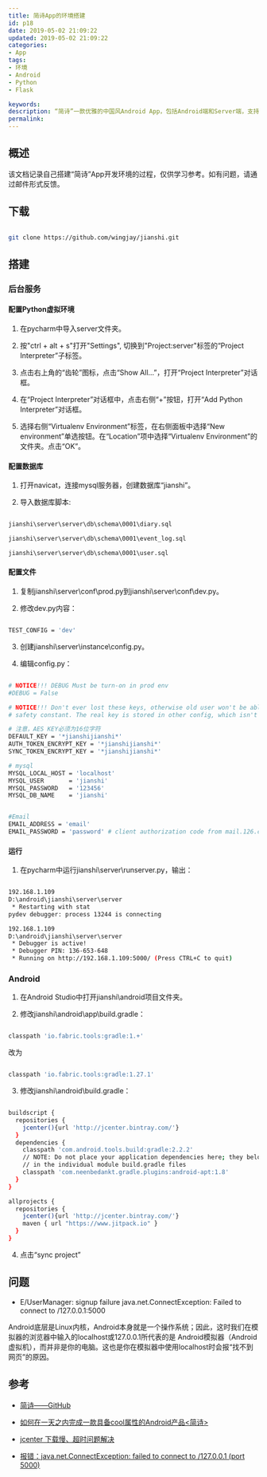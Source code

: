 ```yaml
---
title: 简诗App的环境搭建
id: p18
date: 2019-05-02 21:09:22
updated: 2019-05-02 21:09:22
categories: 
- App
tags: 
- 环境
- Android
- Python
- Flask

keywords:
description: “简诗”一款优雅的中国风Android App，包括Android端和Server端，支持登录注册，数据云端同步，离线数据存储和截屏分享等功能。
permalink:
---
```


## 概述

该文档记录自己搭建“简诗”App开发环境的过程，仅供学习参考。如有问题，请通过邮件形式反馈。

## 下载

```bash

git clone https://github.com/wingjay/jianshi.git

```

## 搭建

### 后台服务

#### 配置Python虚拟环境

1. 在pycharm中导入server文件夹。

2. 按"ctrl + alt + s"打开"Settings", 切换到"Project:server"标签的“Project Interpreter”子标签。

3. 点击右上角的“齿轮”图标，点击“Show All...”，打开“Project Interpreter”对话框。

4. 在“Project Interpreter”对话框中，点击右侧“+”按钮，打开“Add Python Interpreter”对话框。

5. 选择右侧“Virtualenv Environment”标签，在右侧面板中选择“New environment”单选按钮。在“Location”项中选择“Virtualenv Environment”的文件夹。点击“OK”。

#### 配置数据库

1. 打开navicat，连接mysql服务器，创建数据库“jianshi”。

2. 导入数据库脚本: 

```bash

jianshi\server\server\db\schema\0001\diary.sql

jianshi\server\server\db\schema\0001\event_log.sql

jianshi\server\server\db\schema\0001\user.sql

```

#### 配置文件

1. 复制jianshi\server\conf\prod.py到jianshi\server\conf\dev.py。

2. 修改dev.py内容：

```bash

TEST_CONFIG = 'dev'

```

3. 创建jianshi\server\instance\config.py。

4. 编辑config.py：

```bash

# NOTICE!!! DEBUG Must be turn-on in prod env
#DEBUG = False

# NOTICE!!! Don't ever lost these keys, otherwise old user won't be able to login with false key
# safety constant. The real key is stored in other config, which isn't included in this open-source repo

# 注意，AES KEY必须为16位字符
DEFAULT_KEY = '*jianshijianshi*'
AUTH_TOKEN_ENCRYPT_KEY = '*jianshijianshi*'
SYNC_TOKEN_ENCRYPT_KEY = '*jianshijianshi*'

# mysql
MYSQL_LOCAL_HOST = 'localhost'
MYSQL_USER       = 'jianshi'
MYSQL_PASSWORD   = '123456'
MYSQL_DB_NAME    = 'jianshi'


#Email
EMAIL_ADDRESS = 'email'
EMAIL_PASSWORD = 'password' # client authorization code from mail.126.com

```

#### 运行

1. 在pycharm中运行jianshi\server\runserver.py，输出：

```bash

192.168.1.109
D:\android\jianshi\server\server
 * Restarting with stat
pydev debugger: process 13244 is connecting

192.168.1.109
D:\android\jianshi\server\server
 * Debugger is active!
 * Debugger PIN: 136-653-648
 * Running on http://192.168.1.109:5000/ (Press CTRL+C to quit)

```

### Android

1. 在Android Studio中打开jianshi\android项目文件夹。

2. 修改jianshi\android\app\build.gradle：

```bash

classpath 'io.fabric.tools:gradle:1.+'

```

改为

```bash

classpath 'io.fabric.tools:gradle:1.27.1'

```

3. 修改jianshi\android\build.gradle：

```bash

buildscript {
  repositories {
    jcenter(){url 'http://jcenter.bintray.com/'}
  }
  dependencies {
    classpath 'com.android.tools.build:gradle:2.2.2'
    // NOTE: Do not place your application dependencies here; they belong
    // in the individual module build.gradle files
    classpath 'com.neenbedankt.gradle.plugins:android-apt:1.8'
  }
}

allprojects {
  repositories {
    jcenter(){url 'http://jcenter.bintray.com/'}
    maven { url "https://www.jitpack.io" }
  }
}

```

4. 点击“sync project”

## 问题

* E/UserManager: signup failure java.net.ConnectException: Failed to connect to /127.0.0.1:5000

Android底层是Linux内核，Android本身就是一个操作系统；因此，这时我们在模拟器的浏览器中输入的localhost或127.0.0.1所代表的是 Android模拟器（Android虚拟机），而并非是你的电脑。这也是你在模拟器中使用localhost时会报“找不到网页”的原因。 

## 参考

* [简诗——GitHub](https://github.com/wingjay/jianshi)

* [如何在一天之内完成一款具备cool属性的Android产品<简诗>](https://www.jianshu.com/p/cf496fc408b2)

* [jcenter 下载慢、超时问题解决](https://www.jianshu.com/p/06f290df998f)

* [报错：java.net.ConnectException: failed to connect to /127.0.0.1 (port 5000)](https://blog.csdn.net/qq_16633405/article/details/70176274)